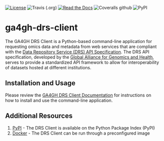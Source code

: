 [![License](https://img.shields.io/badge/License-MIT-blue.svg?style=flat-square)](https://mit-license.org/)
![Travis (.org)](https://img.shields.io/travis/ga4gh/ga4gh-drs-client?style=flat-square)
[![Read the Docs](https://img.shields.io/readthedocs/ga4gh-drs-client.svg?style=flat-square)](https://ga4gh-drs-client.readthedocs.io/en/latest/)
![Coveralls github](https://img.shields.io/coveralls/github/ga4gh/ga4gh-drs-client)
![PyPI](https://img.shields.io/pypi/v/ga4gh-drs-client?style=flat-square)

# ga4gh-drs-client

The GA4GH DRS Client is a Python-based command-line application for requesting
omics data and metadata from web services that are compliant with the [Data Repository Service (DRS) API Specification](https://github.com/ga4gh/data-repository-service-schemas). The DRS API specification, developed
by the [Global Alliance for Genomics and Health](https://www.ga4gh.org/), serves to provide a standardized
API framework to allow for interoperability of datasets hosted at different
institutions.

## Installation and Usage

Please review the [GA4GH DRS Client Documentation](https://ga4gh-drs-client.readthedocs.io/en/latest/) for instructions on how to install and use the command-line application.

## Additional Resources

1. [PyPI](https://pypi.org/project/ga4gh-drs-client/) - The DRS Client is 
available on the Python Package Index (PyPI)
2. [Docker](https://hub.docker.com/r/jbadams/ga4gh-drs-client) - The DRS Client
can be run through a preconfigured image
